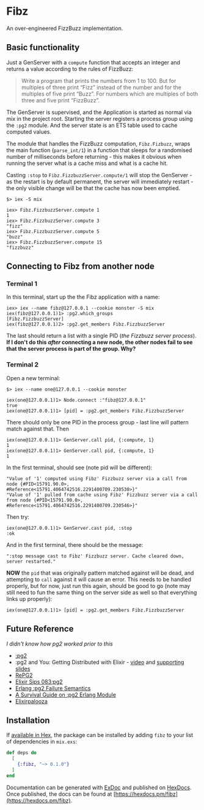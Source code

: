 # Fibz

An over-engineered FizzBuzz implementation.

## Basic functionality

Just a GenServer with a `compute` function that accepts an integer and returns
a value according to the rules of FizzBuzz:

> Write a program that prints the numbers from 1 to 100. But for multiples of three print “Fizz” instead of the number and for the multiples of five print “Buzz”. For numbers which are multiples of both three and five print “FizzBuzz”.

The GenServer is supervised, and the Application is started as normal via mix in the project root. Starting the server registers a process group using the `:pg2` module. And the server state is an ETS table used to
cache computed values.

The module that handles the FizzBuzz computation, `Fibz.Fizbuzz`, wraps the main function (`parse_int/1`)
in a function that sleeps for a randomised number of milliseconds before returning - this makes it obvious
when running the server what is a cache miss and what is a cache hit.

Casting `:stop` to `Fibz.FizzbuzzServer.compute/1` will stop the GenServer - as the restart is by default permanent, the server will
immediately restart - the only visible change will be that the cache has now been emptied.

```
$> iex -S mix
```

```
iex> Fibz.FizzbuzzServer.compute 1
1
iex> Fibz.FizzbuzzServer.compute 3
"fizz"
iex> Fibz.FizzbuzzServer.compute 5
"buzz"
iex> Fibz.FizzbuzzServer.compute 15
"fizzbuzz"
```

## Connecting to Fibz from another node

### Terminal 1

In this terminal, start up the the Fibz application with a name:

```
iex> iex --name fibz@127.0.0.1 --cookie monster -S mix
iex(fibz@127.0.0.1)1> :pg2.which_groups
[Fibz.FizzbuzzServer]
iex(fibz@127.0.0.1)2> :pg2.get_members Fibz.FizzbuzzServer
```

The last should return a list with a single PID (_the Fizzbuzz server process_).
**If I don't do this _after_ connecting a new node, the other nodes fail to see that the server process is part of the group. Why?**

### Terminal 2

Open a new terminal:

```
$> iex --name one@127.0.0.1 --cookie monster

iex(one@127.0.0.1)1> Node.connect :"fibz@127.0.0.1"
true
iex(one@127.0.0.1)1> [pid] = :pg2.get_members Fibz.FizzbuzzServer
```

There should only be one PID in the process group - last line will pattern match against that. Then

```
iex(one@127.0.0.1)1> GenServer.call pid, {:compute, 1}
1
iex(one@127.0.0.1)1> GenServer.call pid, {:compute, 1}
1
```

In the first terminal, should see (note pid will be different):

```
"Value of '1' computed using Fibz' Fizzbuzz server via a call from node {#PID<15791.90.0>, #Reference<15791.4064742516.2291400709.230530>}"
"Value of '1' pulled from cache using Fibz' Fizzbuzz server via a call from node {#PID<15791.90.0>, #Reference<15791.4064742516.2291400709.230546>}"
```

Then try:

```
iex(one@127.0.0.1)1> GenServer.cast pid, :stop
:ok
```

And in the first terminal, there should be the message:

```
":stop message cast to Fibz' Fizzbuzz server. Cache cleared down, server restarted."
```

**NOW** the `pid` that was originally pattern matched against will be dead, and attempting to `call` against it will cause an error. This needs to
be handled properly, but for now, just run this again, should be good to go (note may still need to fun the same thing on the server side as well
so that everything links up properly):

```
iex(one@127.0.0.1)1> [pid] = :pg2.get_members Fibz.FizzbuzzServer
```

## Future Reference

_I didn't know how pg2 worked prior to this_

- [:pg2](http://erlang.org/documentation/doc-5.8.4//lib/kernel-2.14.4/doc/html/pg2.html)
- :pg2 and You: Getting Distributed with Elixir - [video](https://youtu.be/_O-bLuVhcCA) and [supporting slides](https://speakerdeck.com/antipax/pg2-and-you-getting-distributed-with-elixir)
- [RePG2](https://hexdocs.pm/repg2/readme.html)
- [Elixir Sips 083:pg2](http://elixirsips.com/episodes/083_pg2.html)
- [Erlang :pg2 Failure Semantics](http://christophermeiklejohn.com/erlang/2013/06/03/erlang-pg2-failure-semantics.html)
- [A Survival Guide on :pg2 Erlang Module](https://pdincau.wordpress.com/2012/01/12/a-survival-guide-on-pg2-erlang-module/)
- [Elixirpalooza](https://gist.github.com/rozap/247e8cfce79d86f86d9dc200041ed022)


## Installation

If [available in Hex](https://hex.pm/docs/publish), the package can be installed
by adding `fibz` to your list of dependencies in `mix.exs`:

```elixir
def deps do
  [
    {:fibz, "~> 0.1.0"}
  ]
end
```

Documentation can be generated with [ExDoc](https://github.com/elixir-lang/ex_doc)
and published on [HexDocs](https://hexdocs.pm). Once published, the docs can
be found at [https://hexdocs.pm/fibz](https://hexdocs.pm/fibz).
